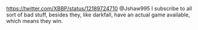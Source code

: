 https://twitter.com/XBBP/status/12189724710 @Jshaw995 I subscribe to all sort of bad stuff, besides they, like darkfall, have an actual game available, which means they win.